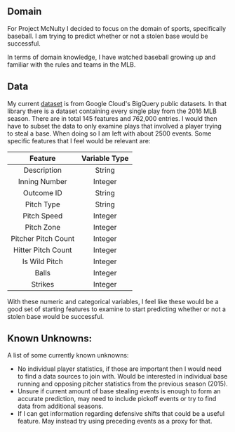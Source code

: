 ## Domain

For Project McNulty I decided to focus on the domain of sports, specifically baseball.
I am trying to predict whether or not a stolen base would be successful.

In terms of domain knowledge, I have watched baseball growing up and familiar with
the rules and teams in the MLB.

## Data

My current [dataset] is from Google Cloud's BigQuery public datasets. In that library
there is a dataset containing every single play from the 2016 MLB season. There are
in total 145 features and 762,000 entries. I would then have to subset the data to
only examine plays that involved a player trying to steal a base. When doing so I am left with
about 2500 events. Some specific features that I feel would be relevant are:

|   Feature            | Variable Type |
| :---------:          | :-----------: |
| Description          | String        |
| Inning Number        | Integer       |
| Outcome ID           | String        |
| Pitch Type           | String        |
| Pitch Speed          | Integer       |
| Pitch Zone           | Integer       |
| Pitcher Pitch Count  | Integer       |
| Hitter Pitch Count   | Integer       |
| Is Wild Pitch        | Integer       |
| Balls                | Integer       |
| Strikes              | Integer       |

With these numeric and categorical variables, I feel like these would be a good set of starting
features to examine to start predicting whether or not a stolen base would be successful.

[dataset]: https://www.kaggle.com/sportradar/baseball

## Known Unknowns:

A list of some currently known unknowns:

* No individual player statistics, if those are important then I would need to find a data sources
to join with. Would be interested in individual base running and opposing pitcher statistics
from the previous season (2015).
* Unsure if current amount of base stealing events is enough to form an accurate prediction,
may need to include pickoff events or try to find data from additional seasons.
* If I can get information regarding defensive shifts that could be a useful feature.
May instead try using preceding events as a proxy for that.
